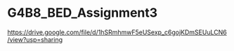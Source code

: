 # G4B8_BED_Assignment3
https://drive.google.com/file/d/1hSRmhmwF5eUSexp_c6gojKDmSEUuLCN6/view?usp=sharing
